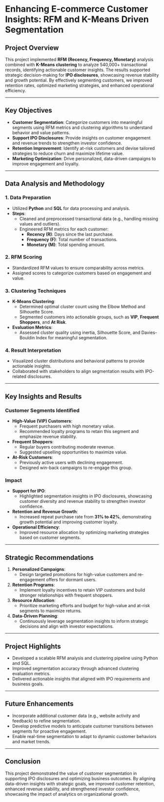 # **Enhancing E-commerce Customer Insights: RFM and K-Means Driven Segmentation**

## **Project Overview**
This project implemented **RFM (Recency, Frequency, Monetary)** analysis combined with **K-Means clustering** to analyze 540,000+ transactional records, identifying actionable customer insights. The results supported strategic decision-making for **IPO disclosures**, showcasing revenue stability and growth potential. By effectively segmenting customers, we improved retention rates, optimized marketing strategies, and enhanced operational efficiency.

---

## **Key Objectives**
- **Customer Segmentation**: Categorize customers into meaningful segments using RFM metrics and clustering algorithms to understand behavior and value patterns.
- **Support IPO Disclosures**: Provide insights on customer engagement and revenue trends to strengthen investor confidence.
- **Retention Improvement**: Identify at-risk customers and devise tailored strategies to reduce churn and maximize lifetime value.
- **Marketing Optimization**: Drive personalized, data-driven campaigns to improve engagement and loyalty.

---

## **Data Analysis and Methodology**
### **1. Data Preparation**
- Utilized **Python** and **SQL** for data processing and analysis.
- **Steps**:
  - Cleaned and preprocessed transactional data (e.g., handling missing values and outliers).
  - Engineered RFM metrics for each customer:
    - **Recency (R)**: Days since the last purchase.
    - **Frequency (F)**: Total number of transactions.
    - **Monetary (M)**: Total spending amount.

### **2. RFM Scoring**
- Standardized RFM values to ensure comparability across metrics.
- Assigned scores to categorize customers based on engagement and value.

### **3. Clustering Techniques**
- **K-Means Clustering**:
  - Determined optimal cluster count using the Elbow Method and Silhouette Score.
  - Segmented customers into actionable groups, such as **VIP**, **Frequent Shoppers**, and **At Risk**.
- **Evaluation Metrics**:
  - Assessed cluster quality using inertia, Silhouette Score, and Davies-Bouldin Index for meaningful segmentation.

### **4. Result Interpretation**
- Visualized cluster distributions and behavioral patterns to provide actionable insights.
- Collaborated with stakeholders to align segmentation results with IPO-related disclosures.

---

## **Key Insights and Results**
### **Customer Segments Identified**
- **High-Value (VIP) Customers**:
  - Frequent purchasers with high monetary value.
  - Recommended loyalty programs to retain this segment and emphasize revenue stability.
- **Frequent Shoppers**:
  - Regular buyers contributing moderate revenue.
  - Suggested upselling opportunities to maximize value.
- **At-Risk Customers**:
  - Previously active users with declining engagement.
  - Designed win-back campaigns to re-engage this group.

### **Impact**
- **Support for IPO**:
  - Highlighted segmentation insights in IPO disclosures, showcasing customer diversity and revenue stability to strengthen investor confidence.
- **Retention and Revenue Growth**:
  - Increased repeat purchase rate from **31% to 42%**, demonstrating growth potential and improving customer loyalty.
- **Operational Efficiency**:
  - Improved resource allocation by optimizing marketing strategies based on customer segments.

---

## **Strategic Recommendations**
1. **Personalized Campaigns**:
   - Design targeted promotions for high-value customers and re-engagement offers for dormant users.
2. **Retention Programs**:
   - Implement loyalty incentives to retain VIP customers and build stronger relationships with frequent shoppers.
3. **Resource Allocation**:
   - Prioritize marketing efforts and budget for high-value and at-risk segments to maximize returns.
4. **Data-Driven Planning**:
   - Continuously leverage segmentation insights to inform strategic decisions and align with investor expectations.

---

## **Project Highlights**
- Developed a scalable RFM analysis and clustering pipeline using Python and SQL.
- Improved segmentation accuracy through advanced clustering evaluation metrics.
- Delivered actionable insights that aligned with IPO requirements and business goals.

---

## **Future Enhancements**
- Incorporate additional customer data (e.g., website activity and feedback) to refine segmentation.
- Develop predictive models to anticipate customer transitions between segments for proactive engagement.
- Enable real-time segmentation to adapt to dynamic customer behaviors and market trends.

---

## **Conclusion**
This project demonstrated the value of customer segmentation in supporting IPO disclosures and optimizing business outcomes. By aligning data-driven insights with strategic goals, we improved customer retention, enhanced revenue stability, and strengthened investor confidence, showcasing the impact of analytics on organizational growth.
